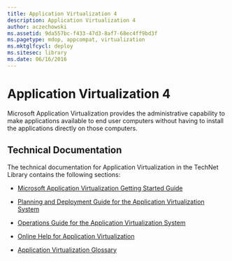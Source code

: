```yaml
---
title: Application Virtualization 4
description: Application Virtualization 4
author: aczechowski
ms.assetid: 9da557bc-f433-47d3-8af7-68ec4ff9bd3f
ms.pagetype: mdop, appcompat, virtualization
ms.mktglfcycl: deploy
ms.sitesec: library
ms.date: 06/16/2016
---
```



# Application Virtualization 4


Microsoft Application Virtualization provides the administrative capability to make applications available to end user computers without having to install the applications directly on those computers.

## Technical Documentation


The technical documentation for Application Virtualization in the TechNet Library contains the following sections:

-   [Microsoft Application Virtualization Getting Started Guide](microsoft-application-virtualization-getting-started-guide.md)

-   [Planning and Deployment Guide for the Application Virtualization System](planning-and-deployment-guide-for-the-application-virtualization-system.md)

-   [Operations Guide for the Application Virtualization System](operations-guide-for-the-application-virtualization-system.md)

-   [Online Help for Application Virtualization](online-help-for-application-virtualization.md)

-   [Application Virtualization Glossary](application-virtualization-glossary.md)

 

 





